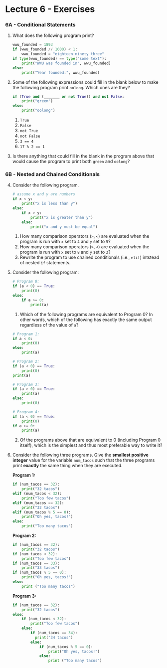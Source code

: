 # Lecture 6 - Exercises

### 6A - Conditional Statements

1. What does the following program print?

   ```python
   wwu_founded = 1893
   if (wwu_founded // 1000) < 1:
       wwu_founded = "eighteen ninety three"
   if type(wwu_founded) == type("some text"):
       print("WWU was founded in", wwu_founded)
   else:
       print("Year founded:", wwu_founded)
   ```

2. Some of the following expressions could fill in the blank below to make the following program print `oolong`. Which ones are they?

   ```python
   if (True and (_______ or not True)) and not False:
       print("green")
   else:
       print("oolong")
   ```

   1. `True`
   2. `False`
   3. `not True`
   4. `not False`
   5. `3 == 4`
   6. `17 % 2 == 1`

3. Is there anything that could fill in the blank in the program above that would cause the program to print both `green` and `oolong`?

### 6B - Nested and Chained Conditionals

4. Consider the following program. 

   ```python
   # assume x and y are numbers
   if x < y:
       print("x is less than y")
   else:
       if x > y:
           print("x is greater than y")
       else:
           print("x and y must be equal")
   ```

   1. How many comparison operators (`>`, `<`) are evaluated when the program is run with `x` set to `4` and `y` set to `5`?
   2. How many comparison operators (`>`, `<`) are evaluated when the program is run with `x` set to `8` and `y` set to `3`?
   3. Rewrite the program to use chained conditionals (i.e., `elif`) intstead of nested `if` statements.

2. Consider the following program:

   ```python
   # Program 0:
   if (a < 0) == True:
       print(0)
   else:
       if a >= 0:
           print(a)
   ```

   1. Which of the following programs are equivalent to Program 0?  In other words, which of the following has exactly the same output regardless of the value of `a`?

   ```python
   # Program 1:
   if a < 0:
       print(0)
   else:
       print(a)
   
   # Program 2:
   if (a < 0) == True:
       print(0)
   print(a)
   
   # Program 3:
   if (a > 0) == True:
       print(a)
   else:
       print(0)
   
   # Program 4:
   if (a < 0) == True:
       print(0)
   if a >= 0:
       print(a)
   ```

   2. Of the programs above that are equivalent to 0 (including Program 0 itself), which is the simplest and thus most preferable way to write it?

3. Consider the following three programs. Give the **smallest positive integer** value for the variable `num_tacos` such that the three programs print **exactly** the same thing when they are executed.

   **Program 1:**

   ```python
   if (num_tacos == 32):
       print("32 tacos")
   elif (num_tacos < 32):
       print("Too few tacos")
   elif (num_tacos == 32):
       print("32 tacos")
   elif (num_tacos % 5 == 0):
       print("Oh yes, tacos!")
   else:
       print("Too many tacos") 
   ```

   **Program 2:**

   ```python
   if (num_tacos == 32):
       print("32 tacos")
   if (num_tacos < 32):
       print("Too few tacos")
   if (num_tacos == 33):
       print("33 tacos")
   if (num_tacos % 5 == 0):
       print("Oh yes, tacos!")
   else:
       print ("Too many tacos")
   ```

   **Program 3:**

   ```python
   if (num_tacos == 32):
       print("32 tacos")
   else:
       if (num_tacos < 32):
           print("Too few tacos")
       else:
           if (num_tacos == 34):
             print("34 tacos")
           else:
               if (num_tacos % 5 == 0):
                   print("Oh yes, tacos!")
               else:
                   print ("Too many tacos")
   ```

   


